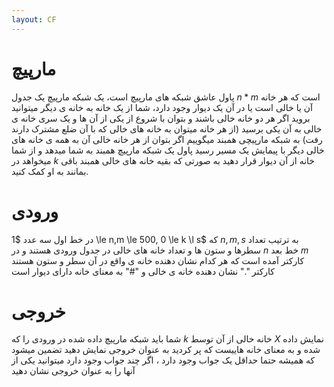```yaml
---
layout: CF
---
```


# مارپیچ

پاول عاشق شبکه های مارپیچ است، یک شبکه مارپیچ یک جدول 
$n * m$
است که هر خانه آن یا خالی است یا در آن یک دیوار وجود دارد، شما از یک خانه به خانه ی دیگر میتوانید بروید  اگر هر دو خانه خالی باشند
و بتوان با شروع از یکی از آن ها و یک سری خانه ی خالی به آن یکی برسید (از هر خانه میتوان به خانه های خالی که با آن ضلع مشترک دارند رفت)
به شبکه مارپیچی همبند میگوییم اگر بتوان از هر خانه خالی آن به همه ی خانه های خالی دیگر با پیمایش یک مسیر رسید
پاول یک شبکه مارپیچ همبند به شما میدهد و از شما میخواهد در
$k$
خانه از آن دیوار قرار دهید به صورتی که بقیه خانه های خالی همبند باقی بمانند
به او کمک کنید.
# ورودی
در خط اول سه عدد
$1 \le n,m \le 500, 0 \le k \l s$
که 
$n,m,s$
به ترتیب تعداد سطرها و ستون ها و تعداد خانه های خالی در جدول ورودی هستند
و در 
$n$
خط بعد 
$m$
کارکتر آمده است که هر کدام نشان دهنده خانه ی واقع در آن سطر و ستون هستند
کارکتر "." نشان دهنده خانه ی خالی و "#" به معنای خانه دارای دیوار است
# خروجی
شما باید شبکه مارپیچ داده شده در ورودی را که 
$k$
خانه خالی از آن توسط
$X$
نمایش داده شده و به معنای خانه هاییست که پر کردید به عنوان خروجی نمایش دهید
تضمین میشود که همیشه حتما حداقل یک جواب وجود دارد ، اگر چند جواب وجود دارد میتوانید یکی از آنها را به عنوان خروجی نشان دهید
